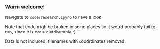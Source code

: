 ### Warm welcome!

Navigate to ```code/research.ipynb``` to have a look.

Note that code migh be broken in some places so it would probably fail to run, since it is not a distributable :)

Data is not included, filenames with coodrdinates removed.